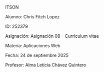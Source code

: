 ITSON

Alumno:
Chris Fitch Lopez

ID:
252379

Asignación:
Asignación 08 – Currículum vitae 

Materia:
Aplicaciones Web 

Fecha:
24 de septiembre 2025

Profesor:
Alma Leticia Chávez Quintero


